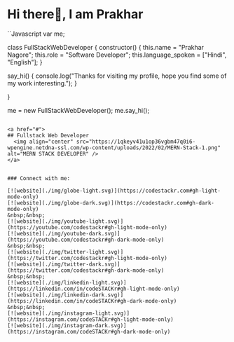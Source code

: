 <!---
Prakharnagore/Prakharnagore is a ✨ special ✨ repository because its `README.md` (this file) appears on your GitHub profile.
You can click the Preview link to take a look at your changes.
--->
# Hi there👋, I am Prakhar

``Javascript
var me;

class FullStackWebDeveloper {
  constructor() {
    this.name = "Prakhar Nagore";
    this.role = "Software Developer";
    this.language_spoken = ["Hindi", "English"];
  }

  say_hi() {
    console.log("Thanks for visiting my profile, hope you find some of my work interesting.");
  }

}

me = new FullStackWebDeveloper();
me.say_hi();

```

<a href="#">
## Fullstack Web Developer
  <img align="center" src="https://1qkeyv41u1op36vgbm47q0i6-wpengine.netdna-ssl.com/wp-content/uploads/2022/02/MERN-Stack-1.png" alt="MERN STACK DEVELOPER" />
</a>


### Connect with me:

[![website](./img/globe-light.svg)](https://codestackr.com#gh-light-mode-only)
[![website](./img/globe-dark.svg)](https://codestackr.com#gh-dark-mode-only)
&nbsp;&nbsp;
[![website](./img/youtube-light.svg)](https://youtube.com/codestackr#gh-light-mode-only)
[![website](./img/youtube-dark.svg)](https://youtube.com/codestackr#gh-dark-mode-only)
&nbsp;&nbsp;
[![website](./img/twitter-light.svg)](https://twitter.com/codestackr#gh-light-mode-only)
[![website](./img/twitter-dark.svg)](https://twitter.com/codestackr#gh-dark-mode-only)
&nbsp;&nbsp;
[![website](./img/linkedin-light.svg)](https://linkedin.com/in/codeSTACKr#gh-light-mode-only)
[![website](./img/linkedin-dark.svg)](https://linkedin.com/in/codeSTACKr#gh-dark-mode-only)
&nbsp;&nbsp;
[![website](./img/instagram-light.svg)](https://instagram.com/codeSTACKr#gh-light-mode-only)
[![website](./img/instagram-dark.svg)](https://instagram.com/codeSTACKr#gh-dark-mode-only)
